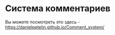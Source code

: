 # Система комментариев
Вы можете посмотреть это здесь - https://danielpetelin.github.io/Comment_system/
